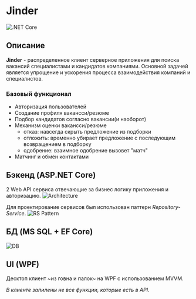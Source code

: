 # Jinder

![.NET Core](https://github.com/s4xack/Jinder/workflows/.NET%20Core/badge.svg)

## Описание

**Jinder** - распределенное клиент серверное приложения для поиска вакансий специалистами и кандидатов компаниями. Основной задачей является упрощение и ускорения процесса взаимодействия компаний и специалистов.

### Базовый функционал

* Авторизация пользователей
* Создание профиля вакансси/резюме 
* Подбор кандидатов согласно вакансии(и наоборот)
* Механизм оценки вакансси/резюме 
  * отказ: навсегда скрыть предложение из подборки
  * отложить: временно убирает предложение с последующим возвращением в подборку
  * одобрение: взаимное одобрение вызовет "матч"
* Матчинг и обмен контактами

## Бэкeнд (ASP.NET Core)
2 Web API сервиса отвечающие за бизнес логику приложения и авторизацию. 
![Architecture](https://i.ibb.co/mhYyyxv/1.jpg)

Для проектирование сервисов был использован паттерн *Repository-Service*.
![RS Pattern](https://i.ibb.co/Ph378xw/2.jpg)

## БД (MS SQL + EF Core)
![DB](https://i.ibb.co/R3t4mMD/Annotation-2020-09-08-190035.jpg)

## UI (WPF)
Десктоп клиент ~из говна и палок~ на WPF с использованием MVVM. 

*В клиенте запилены не все функции, которые есть в API.*
